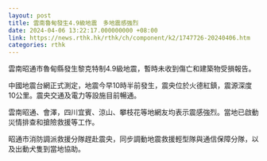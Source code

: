 ```yaml
---
layout: post
title: 雲南魯甸發生4.9級地震　多地震感強烈
date: 2024-04-06 13:22:17.000000000 +08:00
link: https://news.rthk.hk/rthk/ch/component/k2/1747726-20240406.htm
categories: rthk
---
```


雲南昭通市魯甸縣發生黎克特制4.9級地震，暫時未收到傷亡和建築物受損報告。 

中國地震台網正式測定，地震今早10時半前發生，震央位於火德紅鎮，震源深度10公里。震央交通及電力等設施目前暢通。

雲南昭通、會澤，四川宜賓、涼山、攀枝花等地網友均表示震感強烈。當地已啟動災情排查和搶險救援等工作。 

昭通市消防調派救援分隊趕赴震央，同步調動地震救援輕型隊與通信保障分隊，以及出動犬隻到當地協助。
